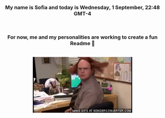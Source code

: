 


<div align="center">
<h3 >My name is Sofia and today is Wednesday, 1 September, 22:48 GMT-4</h3><br>
<h3 >For now, me and my personalities are working to create a fun Readme 👋
</h3><br>
<img src='img/dwight.gif' alt='working...'/>
</div>
